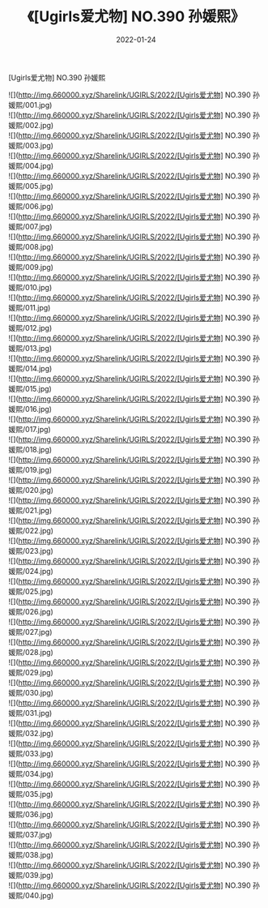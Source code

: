 ﻿---
layout: post
title:  《[Ugirls爱尤物] NO.390 孙媛熙》
date:   2022-01-24
img: http://img.660000.xyz/Sharelink/UGIRLS/2022/[Ugirls爱尤物] NO.390 孙媛熙/000.jpg
categories: [美女, 清纯, 唯美]
---

[Ugirls爱尤物] NO.390 孙媛熙

 ![](http://img.660000.xyz/Sharelink/UGIRLS/2022/[Ugirls爱尤物] NO.390 孙媛熙/001.jpg) <br>![](http://img.660000.xyz/Sharelink/UGIRLS/2022/[Ugirls爱尤物] NO.390 孙媛熙/002.jpg) <br>![](http://img.660000.xyz/Sharelink/UGIRLS/2022/[Ugirls爱尤物] NO.390 孙媛熙/003.jpg) <br>![](http://img.660000.xyz/Sharelink/UGIRLS/2022/[Ugirls爱尤物] NO.390 孙媛熙/004.jpg) <br>![](http://img.660000.xyz/Sharelink/UGIRLS/2022/[Ugirls爱尤物] NO.390 孙媛熙/005.jpg) <br>![](http://img.660000.xyz/Sharelink/UGIRLS/2022/[Ugirls爱尤物] NO.390 孙媛熙/006.jpg) <br>![](http://img.660000.xyz/Sharelink/UGIRLS/2022/[Ugirls爱尤物] NO.390 孙媛熙/007.jpg) <br>![](http://img.660000.xyz/Sharelink/UGIRLS/2022/[Ugirls爱尤物] NO.390 孙媛熙/008.jpg) <br>![](http://img.660000.xyz/Sharelink/UGIRLS/2022/[Ugirls爱尤物] NO.390 孙媛熙/009.jpg) <br>![](http://img.660000.xyz/Sharelink/UGIRLS/2022/[Ugirls爱尤物] NO.390 孙媛熙/010.jpg) <br>![](http://img.660000.xyz/Sharelink/UGIRLS/2022/[Ugirls爱尤物] NO.390 孙媛熙/011.jpg) <br>![](http://img.660000.xyz/Sharelink/UGIRLS/2022/[Ugirls爱尤物] NO.390 孙媛熙/012.jpg) <br>![](http://img.660000.xyz/Sharelink/UGIRLS/2022/[Ugirls爱尤物] NO.390 孙媛熙/013.jpg) <br>![](http://img.660000.xyz/Sharelink/UGIRLS/2022/[Ugirls爱尤物] NO.390 孙媛熙/014.jpg) <br>![](http://img.660000.xyz/Sharelink/UGIRLS/2022/[Ugirls爱尤物] NO.390 孙媛熙/015.jpg) <br>![](http://img.660000.xyz/Sharelink/UGIRLS/2022/[Ugirls爱尤物] NO.390 孙媛熙/016.jpg) <br>![](http://img.660000.xyz/Sharelink/UGIRLS/2022/[Ugirls爱尤物] NO.390 孙媛熙/017.jpg) <br>![](http://img.660000.xyz/Sharelink/UGIRLS/2022/[Ugirls爱尤物] NO.390 孙媛熙/018.jpg) <br>![](http://img.660000.xyz/Sharelink/UGIRLS/2022/[Ugirls爱尤物] NO.390 孙媛熙/019.jpg) <br>![](http://img.660000.xyz/Sharelink/UGIRLS/2022/[Ugirls爱尤物] NO.390 孙媛熙/020.jpg) <br>![](http://img.660000.xyz/Sharelink/UGIRLS/2022/[Ugirls爱尤物] NO.390 孙媛熙/021.jpg) <br>![](http://img.660000.xyz/Sharelink/UGIRLS/2022/[Ugirls爱尤物] NO.390 孙媛熙/022.jpg) <br>![](http://img.660000.xyz/Sharelink/UGIRLS/2022/[Ugirls爱尤物] NO.390 孙媛熙/023.jpg) <br>![](http://img.660000.xyz/Sharelink/UGIRLS/2022/[Ugirls爱尤物] NO.390 孙媛熙/024.jpg) <br>![](http://img.660000.xyz/Sharelink/UGIRLS/2022/[Ugirls爱尤物] NO.390 孙媛熙/025.jpg) <br>![](http://img.660000.xyz/Sharelink/UGIRLS/2022/[Ugirls爱尤物] NO.390 孙媛熙/026.jpg) <br>![](http://img.660000.xyz/Sharelink/UGIRLS/2022/[Ugirls爱尤物] NO.390 孙媛熙/027.jpg) <br>![](http://img.660000.xyz/Sharelink/UGIRLS/2022/[Ugirls爱尤物] NO.390 孙媛熙/028.jpg) <br>![](http://img.660000.xyz/Sharelink/UGIRLS/2022/[Ugirls爱尤物] NO.390 孙媛熙/029.jpg) <br>![](http://img.660000.xyz/Sharelink/UGIRLS/2022/[Ugirls爱尤物] NO.390 孙媛熙/030.jpg) <br>![](http://img.660000.xyz/Sharelink/UGIRLS/2022/[Ugirls爱尤物] NO.390 孙媛熙/031.jpg) <br>![](http://img.660000.xyz/Sharelink/UGIRLS/2022/[Ugirls爱尤物] NO.390 孙媛熙/032.jpg) <br>![](http://img.660000.xyz/Sharelink/UGIRLS/2022/[Ugirls爱尤物] NO.390 孙媛熙/033.jpg) <br>![](http://img.660000.xyz/Sharelink/UGIRLS/2022/[Ugirls爱尤物] NO.390 孙媛熙/034.jpg) <br>![](http://img.660000.xyz/Sharelink/UGIRLS/2022/[Ugirls爱尤物] NO.390 孙媛熙/035.jpg) <br>![](http://img.660000.xyz/Sharelink/UGIRLS/2022/[Ugirls爱尤物] NO.390 孙媛熙/036.jpg) <br>![](http://img.660000.xyz/Sharelink/UGIRLS/2022/[Ugirls爱尤物] NO.390 孙媛熙/037.jpg) <br>![](http://img.660000.xyz/Sharelink/UGIRLS/2022/[Ugirls爱尤物] NO.390 孙媛熙/038.jpg) <br>![](http://img.660000.xyz/Sharelink/UGIRLS/2022/[Ugirls爱尤物] NO.390 孙媛熙/039.jpg) <br>![](http://img.660000.xyz/Sharelink/UGIRLS/2022/[Ugirls爱尤物] NO.390 孙媛熙/040.jpg) <br>